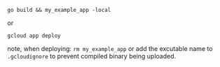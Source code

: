 ```
go build && my_example_app -local
```

or

```
gcloud app deploy
```

note, when deploying:  `rm my_example_app` or add the excutable name to `.gcloudignore` to prevent compiled binary being uploaded.